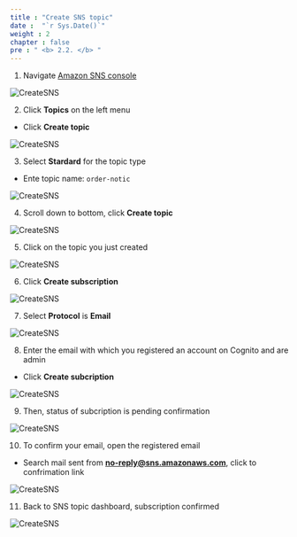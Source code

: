 ```yaml
---
title : "Create SNS topic"
date :  "`r Sys.Date()`" 
weight : 2
chapter : false
pre : " <b> 2.2. </b> "
---
```

1. Navigate [Amazon SNS console](https://ap-southeast-1.console.aws.amazon.com/sns/v3/home?region=ap-southeast-1#/dashboard)

![CreateSNS](/images/2-create-sqs-and-sns/2-2-create-sns-1.png?featherlight=false&width=90pc)

2. Click **Topics** on the left menu
- Click **Create topic**

![CreateSNS](/images/2-create-sqs-and-sns/2-2-create-sns-2.png?featherlight=false&width=90pc)

3. Select **Stardard** for the topic type
- Ente topic name: `order-notic`

![CreateSNS](/images/2-create-sqs-and-sns/2-2-create-sns-3.png?featherlight=false&width=90pc)

4. Scroll down to bottom, click **Create topic**

![CreateSNS](/images/2-create-sqs-and-sns/2-2-create-sns-4.png?featherlight=false&width=90pc)

5. Click on the topic you just created

![CreateSNS](/images/2-create-sqs-and-sns/2-2-create-sns-5.png?featherlight=false&width=90pc)

6. Click **Create subscription**

![CreateSNS](/images/2-create-sqs-and-sns/2-2-create-sns-6.png?featherlight=false&width=90pc)

7. Select **Protocol** is **Email**

![CreateSNS](/images/2-create-sqs-and-sns/2-2-create-sns-7.png?featherlight=false&width=90pc)

8. Enter the email with which you registered an account on Cognito and are admin
- Click **Create subcription**

![CreateSNS](/images/2-create-sqs-and-sns/2-2-create-sns-8.png?featherlight=false&width=90pc)

9. Then, status of subcription is pending confirmation

![CreateSNS](/images/2-create-sqs-and-sns/2-2-create-sns-9.png?featherlight=false&width=90pc)

10. To confirm your email, open the registered email
- Search mail sent from **no-reply@sns.amazonaws.com**, click to confrimation link

![CreateSNS](/images/2-create-sqs-and-sns/2-2-create-sns-10.png?featherlight=false&width=90pc)

11. Back to SNS topic dashboard, subscription confirmed

![CreateSNS](/images/2-create-sqs-and-sns/2-2-create-sns-11.png?featherlight=false&width=90pc)

